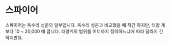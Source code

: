 # 스파이어

스파이어는 독수리 성운의 일부입니다. 독수리 성운과 비교했을 때 작긴 하지만, 태양
계보다 10 ~ 20,000 배 큽니다. 태양계의 범위를 어디까지 정의하느냐에 따라 달라지
긴 하지만요.

